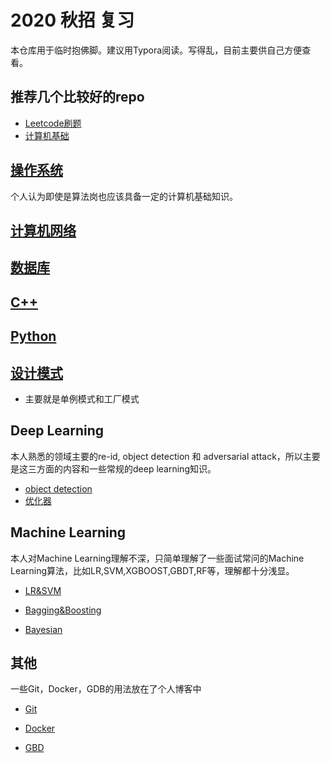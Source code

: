 # 2020 秋招 复习

本仓库用于临时抱佛脚。建议用Typora阅读。写得乱，目前主要供自己方便查看。

## 推荐几个比较好的repo

* [Leetcode刷题](https://github.com/labuladong/fucking-algorithm)
* [计算机基础](https://github.com/CyC2018/CS-Notes)

## [操作系统](os.md)
个人认为即使是算法岗也应该具备一定的计算机基础知识。

## [计算机网络](network.md)

## [数据库](dataset.md)

## [C++](C++.md) 

## [Python](python.md) 

## [设计模式](design_pattern.md)

* 主要就是单例模式和工厂模式

## Deep Learning 

本人熟悉的领域主要的re-id, object detection 和 adversarial attack，所以主要是这三方面的内容和一些常规的deep learning知识。
* [object detection](object_detection.md) 
* [优化器](optimizer.md)

## Machine Learning 
本人对Machine Learning理解不深，只简单理解了一些面试常问的Machine Learning算法，比如LR,SVM,XGBOOST,GBDT,RF等，理解都十分浅显。

* [LR&SVM](lr_svm.md)
* [Bagging&Boosting](bagging_boosting.md)

* [Bayesian](bayesian.md)

## 其他

一些Git，Docker，GDB的用法放在了个人博客中
* [Git](https://www.bravolu.cn/2020/12/03/git/)

* [Docker](https://www.bravolu.cn/2020/12/01/docker/)

* [GBD](https://www.bravolu.cn/2020/12/15/gdb/)

